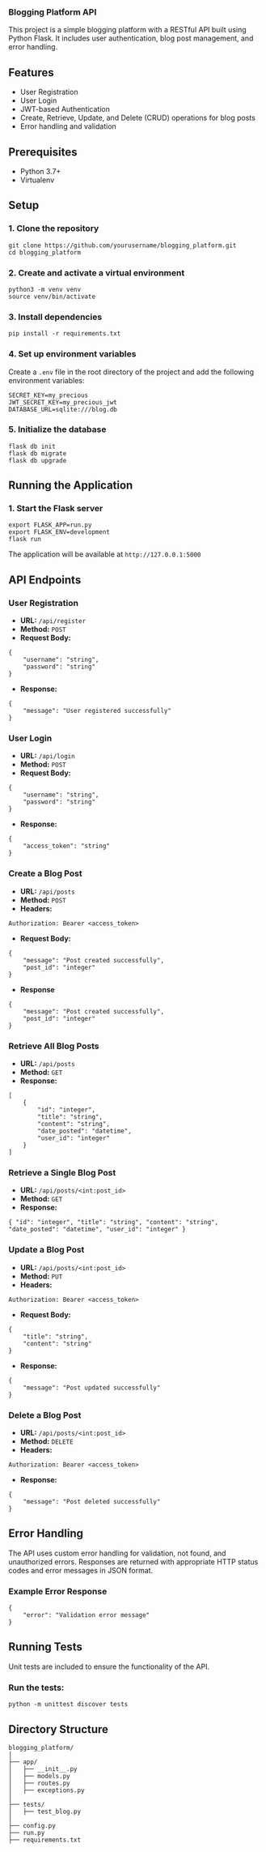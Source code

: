 ### Blogging Platform API

This project is a simple blogging platform with a RESTful API built using Python Flask. It includes user authentication, blog post management, and error handling.

## Features

- User Registration
- User Login
- JWT-based Authentication
- Create, Retrieve, Update, and Delete (CRUD) operations for blog posts
- Error handling and validation

## Prerequisites

- Python 3.7+
- Virtualenv

## Setup

### 1. Clone the repository
```
git clone https://github.com/yourusername/blogging_platform.git
cd blogging_platform

```
### 2. Create and activate a virtual environment
```
python3 -m venv venv
source venv/bin/activate

```
### 3. Install dependencies
```
pip install -r requirements.txt

```
### 4. Set up environment variables

Create a `.env` file in the root directory of the project and add the following environment variables:
```
SECRET_KEY=my_precious
JWT_SECRET_KEY=my_precious_jwt
DATABASE_URL=sqlite:///blog.db

```
### 5. Initialize the database
```
flask db init 
flask db migrate 
flask db upgrade
```
## Running the Application

### 1. Start the Flask server
```
export FLASK_APP=run.py
export FLASK_ENV=development
flask run
```
The application will be available at `http://127.0.0.1:5000`

## API Endpoints

### User Registration

- **URL:** `/api/register`
- **Method:** `POST`
- **Request Body:**
```
{
    "username": "string",
    "password": "string"
}
```
- **Response:**
```
{
    "message": "User registered successfully"
}

```
### User Login

- **URL:** `/api/login`
- **Method:** `POST`
- **Request Body:**
```
{
    "username": "string",
    "password": "string"
}
```
- **Response:**

```
{
    "access_token": "string"
}
```
### Create a Blog Post

- **URL:** `/api/posts`
- **Method:** `POST`
- **Headers:**
```
Authorization: Bearer <access_token>

```
- **Request Body:**
```
{
    "message": "Post created successfully",
    "post_id": "integer"
}
```
- **Response**
```
{
    "message": "Post created successfully",
    "post_id": "integer"
}
```
### Retrieve All Blog Posts

- **URL:** `/api/posts`
- **Method:** `GET`
- **Response:**
```
[
    {
        "id": "integer",
        "title": "string",
        "content": "string",
        "date_posted": "datetime",
        "user_id": "integer"
    }
]
```
### Retrieve a Single Blog Post

- **URL:** `/api/posts/<int:post_id>`
- **Method:** `GET`
- **Response:**
```
{ "id": "integer", "title": "string", "content": "string", "date_posted": "datetime", "user_id": "integer" }
```
### Update a Blog Post

- **URL:** `/api/posts/<int:post_id>`
- **Method:** `PUT`
- **Headers:**
```
Authorization: Bearer <access_token>
```
- **Request Body:**
```
{
    "title": "string",
    "content": "string"
}
```
- **Response:**
```
{
    "message": "Post updated successfully"
}
```
### Delete a Blog Post

- **URL:** `/api/posts/<int:post_id>`
- **Method:** `DELETE`
- **Headers:**
```
Authorization: Bearer <access_token>
```
- **Response:**
```
{
    "message": "Post deleted successfully"
}
```
## Error Handling

The API uses custom error handling for validation, not found, and unauthorized errors. Responses are returned with appropriate HTTP status codes and error messages in JSON format.

### Example Error Response
```
{
    "error": "Validation error message"
}

```
## Running Tests

Unit tests are included to ensure the functionality of the API.

### Run the tests:
```
python -m unittest discover tests
```
## Directory Structure
```
blogging_platform/
│
├── app/
│   ├── __init__.py
│   ├── models.py
│   ├── routes.py
│   ├── exceptions.py
│
├── tests/
│   ├── test_blog.py
│
├── config.py
├── run.py
├── requirements.txt
```